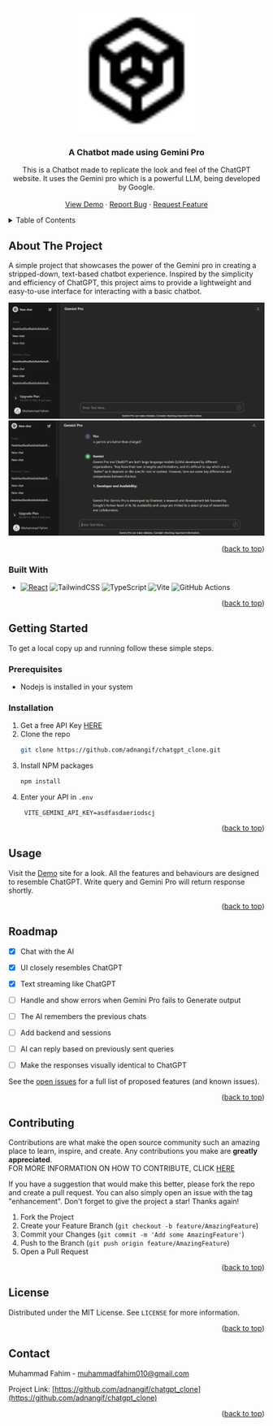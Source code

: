 <!-- Improved compatibility of back to top link: See: https://github.com/othneildrew/Best-README-Template/pull/73 -->
<a name="readme-top"></a>
<!--
*** Thanks for checking out the Best-README-Template. If you have a suggestion
*** that would make this better, please fork the repo and create a pull request
*** or simply open an issue with the tag "enhancement".
*** Don't forget to give the project a star!
*** Thanks again! Now go create something AMAZING! :D
-->



<!-- PROJECT SHIELDS -->
<!--
*** I'm using markdown "reference style" links for readability.
*** Reference links are enclosed in brackets [ ] instead of parentheses ( ).
*** See the bottom of this document for the declaration of the reference variables
*** for contributors-url, forks-url, etc. This is an optional, concise syntax you may use.
*** https://www.markdownguide.org/basic-syntax/#reference-style-links
-->



<!-- PROJECT LOGO -->
<br />
<div align="center">
  <a href="https://github.com/adnangif/chatgpt_clone">
    <img src="https://raw.githubusercontent.com/tabler/tabler-icons/main/icons/outline/hexagon-3d.svg"  alt="Logo" width="250" height="250" >
  </a>

<h3 align="center">A Chatbot made using Gemini Pro </h3>

  <p align="center">
  This is a Chatbot made to replicate the look and feel of the ChatGPT website. It uses the Gemini pro which is a powerful LLM, being developed by Google.
    <br />
    <br />
    <a href="https://adnangif.github.io/chatgpt_clone">View Demo</a>
    ·
    <a href="https://github.com/adnangif/chatgpt_clone/issues">Report Bug</a>
    ·
    <a href="https://github.com/adnangif/chatgpt_clone/issues">Request Feature</a>
  </p>
</div>



<!-- TABLE OF CONTENTS -->
<details>
  <summary>Table of Contents</summary>
  <ol>
    <li>
      <a href="#about-the-project">About The Project</a>
      <ul>
        <li><a href="#built-with">Built With</a></li>
      </ul>
    </li>
    <li>
      <a href="#getting-started">Getting Started</a>
      <ul>
        <li><a href="#prerequisites">Prerequisites</a></li>
        <li><a href="#installation">Installation</a></li>
      </ul>
    </li>
    <li><a href="#usage">Usage</a></li>
    <li><a href="#roadmap">Roadmap</a></li>
    <li><a href="#contributing">Contributing</a></li>
    <li><a href="#license">License</a></li>
    <li><a href="#contact">Contact</a></li>
  </ol>
</details>



<!-- ABOUT THE PROJECT -->
## About The Project
A simple project that showcases the power of the Gemini pro in creating a stripped-down, text-based chatbot experience. Inspired by the simplicity and efficiency of ChatGPT, this project aims to provide a lightweight and easy-to-use interface for interacting with a basic chatbot.

![chatGPT clone demo](images/image1.png)
![chatGPT clone demo](images/image2.png)

<p align="right">(<a href="#readme-top">back to top</a>)</p>



### Built With

* [![React][React.js]][React-url]
![TailwindCSS](https://img.shields.io/badge/tailwindcss-%2338B2AC.svg?style=for-the-badge&logo=tailwind-css&logoColor=white)
![TypeScript](https://img.shields.io/badge/typescript-%23007ACC.svg?style=for-the-badge&logo=typescript&logoColor=white)
![Vite](https://img.shields.io/badge/vite-%23646CFF.svg?style=for-the-badge&logo=vite&logoColor=white)
![GitHub Actions](https://img.shields.io/badge/github%20actions-%232671E5.svg?style=for-the-badge&logo=githubactions&logoColor=white)

<p align="right">(<a href="#readme-top">back to top</a>)</p>



<!-- GETTING STARTED -->
## Getting Started

To get a local copy up and running follow these simple steps.

### Prerequisites

- Nodejs is installed in your system

### Installation

1. Get a free API Key  [HERE](https://ai.google.dev)
2. Clone the repo
   ```sh
   git clone https://github.com/adnangif/chatgpt_clone.git
   ```
3. Install NPM packages
   ```sh
   npm install
   ```
4. Enter your API in `.env`
   ```
    VITE_GEMINI_API_KEY=asdfasdaeriodscj
   ```

<p align="right">(<a href="#readme-top">back to top</a>)</p>



<!-- USAGE EXAMPLES -->
## Usage

Visit the 
    <a href="https://adnangif.github.io/chatgpt_clone">Demo</a>
 site for a look. All the features and behaviours are designed to resemble ChatGPT. Write query and Gemini Pro will return response shortly.

<p align="right">(<a href="#readme-top">back to top</a>)</p>



<!-- ROADMAP -->
## Roadmap

- [x] Chat with the AI
- [x] UI closely resembles ChatGPT
- [x] Text streaming like ChatGPT
- [ ] Handle and show errors when Gemini Pro fails to Generate output
- [ ] The AI remembers the previous chats
- [ ] Add backend and sessions 
- [ ] AI can reply based on previously sent queries
- [ ] Make the responses visually identical to ChatGPT



See the [open issues](https://github.com/adnangif/chatgpt_clone/issues) for a full list of proposed features (and known issues).

<p align="right">(<a href="#readme-top">back to top</a>)</p>



<!-- CONTRIBUTING -->
## Contributing

Contributions are what make the open source community such an amazing place to learn, inspire, and create. Any contributions you make are **greatly appreciated**. 
<br>
FOR MORE INFORMATION ON HOW TO CONTRIBUTE, CLICK <a href="https://github.com/adnangif/chatgpt_clone/blob/main/CONTRIBUTING.md">HERE</a>

If you have a suggestion that would make this better, please fork the repo and create a pull request. You can also simply open an issue with the tag "enhancement".
Don't forget to give the project a star! Thanks again!

1. Fork the Project
2. Create your Feature Branch (`git checkout -b feature/AmazingFeature`)
3. Commit your Changes (`git commit -m 'Add some AmazingFeature'`)
4. Push to the Branch (`git push origin feature/AmazingFeature`)
5. Open a Pull Request

<p align="right">(<a href="#readme-top">back to top</a>)</p>



<!-- LICENSE -->
## License

Distributed under the MIT License. See `LICENSE` for more information.

<p align="right">(<a href="#readme-top">back to top</a>)</p>



<!-- CONTACT -->
## Contact

Muhammad Fahim - muhammadfahim010@gmail.com

Project Link: [https://github.com/adnangif/chatgpt_clone](https://github.com/adnangif/chatgpt_clone)

<p align="right">(<a href="#readme-top">back to top</a>)</p>




<!-- MARKDOWN LINKS & IMAGES -->
<!-- https://www.markdownguide.org/basic-syntax/#reference-style-links -->
[contributors-shield]: https://img.shields.io/github/contributors/adnangif/chatgpt_clone.svg?style=for-the-badge
[contributors-url]: https://github.com/adnangif/chatgpt_clone/graphs/contributors
[forks-shield]: https://img.shields.io/github/forks/adnangif/chatgpt_clone.svg?style=for-the-badge
[forks-url]: https://github.com/adnangif/chatgpt_clone/network/members
[stars-shield]: https://img.shields.io/github/stars/adnangif/chatgpt_clone.svg?style=for-the-badge
[stars-url]: https://github.com/adnangif/chatgpt_clone/stargazers
[issues-shield]: https://img.shields.io/github/issues/adnangif/chatgpt_clone.svg?style=for-the-badge
[issues-url]: https://github.com/adnangif/chatgpt_clone/issues
[license-shield]: https://img.shields.io/github/license/adnangif/chatgpt_clone.svg?style=for-the-badge
[license-url]: https://github.com/adnangif/chatgpt_clone/blob/master/LICENSE.txt
[React.js]: https://img.shields.io/badge/React-20232A?style=for-the-badge&logo=react&logoColor=61DAFB
[React-url]: https://reactjs.org/